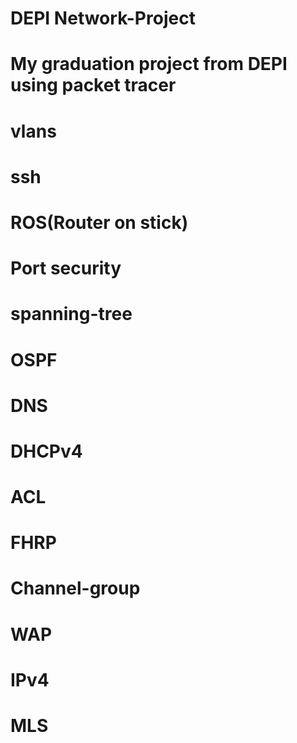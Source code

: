 # DEPI Network-Project
# My graduation project from DEPI using packet tracer 
# vlans
# ssh
# ROS(Router on stick)
# Port security
# spanning-tree
# OSPF
# DNS
# DHCPv4
# ACL
# FHRP
# Channel-group
# WAP
# IPv4
# MLS

